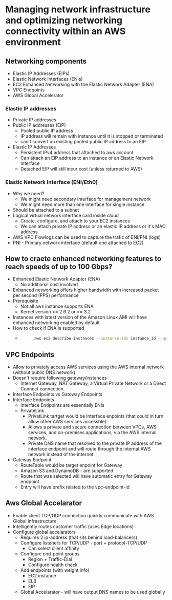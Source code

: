 # Managing network infrastructure and optimizing networking connectivity within an AWS environment

## Networking components

* Elastic IP Addresses (EIPs)
* Elastic Network Interfaces (ENIs)
* EC2 Enhanced Networking with the Elastic Network Adapter (ENA)
* VPC Endpoints
* AWS Global Accelerator

### Elastic IP addresses

* Private IP addresses
* Public IP addresses (EIP)
  * Pooled public IP address
  * IP address will remain with instance until it is stopped or terminated
  * can't convert an existing pooled public IP address to an EIP
* Elastic IP Addresses
  * Persistent IPv4 address that attached to aws account
  * Can attach an EIP address to an instance or an Elastic Network Interface
  * Detached EIP will still incur cost (unless returned to AWS)

### Elastic Network Interface (ENI/Eth0)

* Why we need?
  * We might need secondary interface for management network
  * We might need more than one interface for single instance
* Should be attached to a subnet  
* Logical virtual network interface card inside cloud
   * Create, configure, and attach to your EC2 instances
   * We can attach private IP address or an elastic IP address or it's MAC address.
* AWS VPC Flowlogs can be used to capture the trafic of ENI/PNI (logs)
* PNI - Primary network interface (default one attached to EC2)


## How to craete enhanced networking features to reach speeds of up to 100 Gbps?

* Enhanced Elastic Network Adapter (ENA)
  * No additional cost involved
* Enhanced networking offers higher bandwidth with increased packet per second (PPS) performance
* Prerequisite
  * Not all aws instance supports ENA
  * Kernel version >= 2.6.2 or >= 3.2
* Instances with latest version of the Amazon Linux AMI will have enhanced networking enabled by default
* How to check if ENA is supported
  * ```bash
          aws ec2 describe-instances --instance-ids instance_id --query "Reservations[].Instances[].EnaSupport"
    ```

## VPC Endpoints

* Allow to privately access AWS services using the AWS internal network (without public DNS network)
* Doesn't require following gateway/instances
  * Internet Gateway, NAT Gateway, a Virtual Private Network or a Direct Connect connection.
* Interface Endpoints vs Gateway Endpoints
* Interface Endpoints
  * Interface Endpoints are essentially ENIs
  * PrivateLink
    * PrivatLink tartget would be Interface enpoints (that could in turn allow other AWS services accessble)
    * Allows a private and secure connection between VPCs, AWS services, and on-premises applications, via the AWS internal network.
    * Private DNS name that resolved to the private IP address of the interface endpoint and will route through the internal AWS network instead of the internet
* Gateway Endpoint
  * RouteTable would be target enpoint for Gateway
  * Amazon S3 and DynamoDB - are supported
  * Route that was selected will have automatic entry for Gateway endpoint
  * Entry will have prefix related to the vpc-endpoint-id

## Aws Global Accelarator

* Enable client TCP/UDP connection quickly communicate with AWS Global infrastructure
* Intelligently routes customer traffic (uses Edge locations)
* Configure global accelarators
  * Requires 2 ip-address (that sits behind load-balancers)
  * Configure listeners for TCP/UDP - port + protocol-TCP/UDP
    * Can select client affinity
  * Configure end-point groups
    * Region + Traffic-Dial
    * Configure health check
  * Add endpoints (with weight info)
    * EC2 instance
    * ELB
    * EIP
  * Global Accelarator - will have output DNS names to be used globally

  
